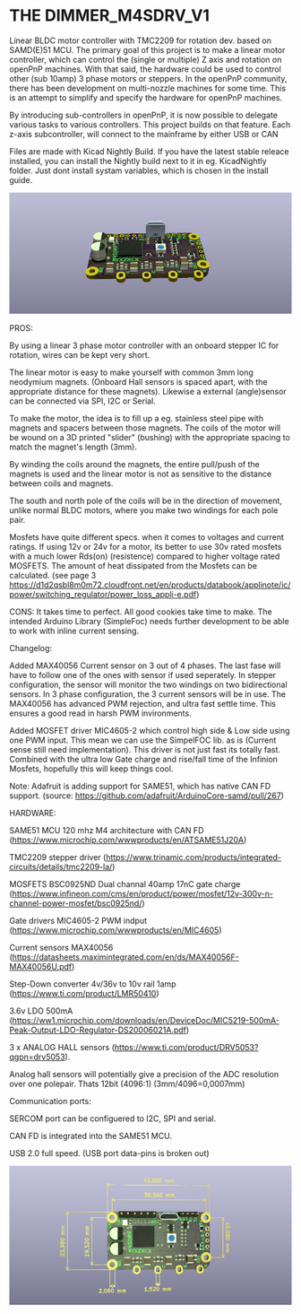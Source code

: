 # THE DIMMER_M4SDRV_V1
Linear BLDC motor controller with TMC2209 for rotation dev. based on SAMD(E)51 MCU. The primary goal of this project is to make a linear motor controller, which can control the (single or multiple) Z axis and rotation on openPnP machines. With that said, the hardware could be used to control other (sub 10amp) 3 phase motors or steppers. In the openPnP community, there has been development on multi-nozzle machines for some time. This is an attempt to simplify and specify the hardware for openPnP machines.

By introducing sub-controllers in openPnP, it is now possible to delegate various tasks to various controllers. This project builds on that feature. Each z-axis subcontroller, will connect to the mainframe by either USB or CAN

Files are made with Kicad Nightly Build. If you have the latest stable releace installed, you can install the Nightly build next to it in eg. KicadNightly folder. Just dont install systam variables, which is chosen in the install guide.

![TOP](https://github.com/Juanduino/THE-DIMMER_M4SDRV_V1/blob/master/Images/TOP.PNG)

 
PROS: 

By using a linear 3 phase motor controller with an onboard stepper IC for rotation, wires can be kept very short.
 
The linear motor is easy to make yourself with common 3mm long neodymium magnets. (Onboard Hall sensors is spaced apart, with the appropriate distance for these magnets). Likewise a external (angle)sensor can be connected via SPI, I2C or Serial.
 
To make the motor, the idea is to fill up a eg. stainless steel pipe with magnets and spacers between those magnets. The coils of the motor will be wound on a 3D printed "slider" (bushing) with the appropriate spacing to match the magnet's length (3mm).
 
By winding the coils around the magnets, the entire pull/push of the magnets is used and the linear motor is not as sensitive to the distance between coils and magnets.
 
The south and north pole of the coils will be in the direction of movement, unlike normal BLDC motors, where you make two windings for each pole pair.
 
Mosfets have quite different specs. when it comes to voltages and current ratings. If using 12v or 24v for a motor, its better to use 30v rated mosfets with a much lower Rds(on) (resistence) compared to higher voltage rated MOSFETS. 
The amount of heat dissipated from the Mosfets can be calculated. (see page 3 https://d1d2qsbl8m0m72.cloudfront.net/en/products/databook/applinote/ic/power/switching_regulator/power_loss_appli-e.pdf)

CONS: It takes time to perfect. All good cookies take time to make. The intended Arduino Library (SimpleFoc) needs further development to be able to work with inline current sensing.

Changelog:

Added MAX40056 Current sensor on 3 out of 4 phases. The last fase will have to follow one of the ones with sensor if used seperately. In stepper configuration, the sensor will monitor the two windings on two bidirectional sensors.
In 3 phase configuration, the 3 current sensors will be in use. The MAX40056 has advanced PWM rejection, and ultra fast settle time. This ensures a good read in harsh PWM invironments.

Added MOSFET driver MIC4605-2 which control high side & Low side using one PWM input. This mean we can use the SimpelFOC lib. as is (Current sense still need implementation).
This driver is not just fast its totally fast. Combined with the ultra low Gate charge and rise/fall time of the Infinion Mosfets, hopefully this will keep things cool.
 
Note: Adafruit is adding support for SAME51, which has native CAN FD support.
(source: https://github.com/adafruit/ArduinoCore-samd/pull/267)

HARDWARE:

SAME51 MCU 120 mhz M4 architecture with CAN FD (https://www.microchip.com/wwwproducts/en/ATSAME51J20A)

TMC2209 stepper driver (https://www.trinamic.com/products/integrated-circuits/details/tmc2209-la/)

MOSFETS BSC0925ND Dual channal 40amp 17nC gate charge (https://www.infineon.com/cms/en/product/power/mosfet/12v-300v-n-channel-power-mosfet/bsc0925nd/)

Gate drivers MIC4605-2 PWM indput (https://www.microchip.com/wwwproducts/en/MIC4605)

Current sensors MAX40056 (https://datasheets.maximintegrated.com/en/ds/MAX40056F-MAX40056U.pdf)

Step-Down converter 4v/36v to 10v rail 1amp (https://www.ti.com/product/LMR50410)

3.6v LDO 500mA (https://ww1.microchip.com/downloads/en/DeviceDoc/MIC5219-500mA-Peak-Output-LDO-Regulator-DS20006021A.pdf)

3 x ANALOG HALL sensors (https://www.ti.com/product/DRV5053?qgpn=drv5053). 

Analog hall sensors will potentially give a precision of the ADC resolution over one polepair. Thats 12bit (4096:1) (3mm/4096=0,0007mm)


Communication ports:

SERCOM port can be configuered to I2C, SPI and serial.

CAN FD is integrated into the SAME51 MCU.

USB 2.0 full speed. (USB port data-pins is broken out)


![Dimensions](https://github.com/Juanduino/THE-DIMMER_M4SDRV_V1/blob/master/Images/Dimensions.PNG)




 

